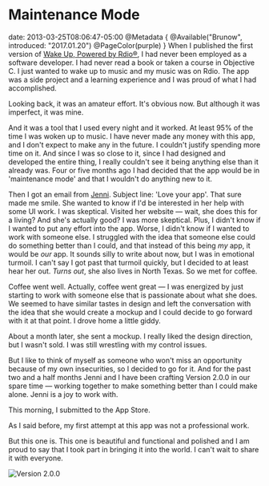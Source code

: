 # Maintenance Mode
date: 2013-03-25T08:06:47-05:00
@Metadata {
  @Available("Brunow", introduced: "2017.01.20")
  @PageColor(purple)
}
When I published the first version of [Wake Up, Powered by Rdio®][linkWakeUp], I had never been employed as a software developer. I had never read a book or taken a course in Objective C. I just wanted to wake up to music and my music was on Rdio. The app was a side project and a learning experience and I was proud of what I had accomplished.

Looking back, it was an amateur effort. It's obvious now. But although it was imperfect, it was mine.

And it was a tool that I used every night and it worked. At least 95% of the time I was woken up to music. I have never made any money with this app, and I don't expect to make any in the future. I couldn't justify spending more time on it. And since I was so close to it, since I had designed and developed the entire thing, I really couldn't see it being anything else than it already was. Four or five months ago I had decided that the app would be in 'maintenance mode' and that I wouldn't do anything new to it.

Then I got an email from [Jenni][linkJenni]. Subject line: 'Love your app'. That sure made me smile. She wanted to know if I'd be interested in her help with some UI work. I was skeptical. Visited her website &mdash; wait, she does this for a living? And she's actually good? I was more skeptical. Plus, I didn't know if I wanted to put any effort into the app. Worse, I didn't know if I wanted to work with someone else. I struggled with the idea that someone else could do something better than I could, and that instead of this being _my_ app, it would be _our_ app. It sounds silly to write about now, but I was in emotional turmoil. I can't say I got past that turmoil quickly, but I decided to at least hear her out. _Turns out_, she also lives in North Texas. So we met for coffee.

Coffee went well. Actually, coffee went great &mdash; I was energized by just starting to work with someone else that is passionate about what she does. We seemed to have similar tastes in design and left the conversation with the idea that she would create a mockup and I could decide to go forward with it at that point. I drove home a little giddy.

About a month later, she sent a mockup. I really liked the design direction, but I wasn't sold. I was still wrestling with my control issues.

But I like to think of myself as someone who won't miss an opportunity because of my own insecurities, so I decided to go for it. And for the past two and a half months Jenni and I have been crafting Version 2.0.0 in our spare time &mdash; working together to make something better than I could make alone. Jenni is a joy to work with.

This morning, I submitted to the App Store.

As I said before, my first attempt at this app was not a professional work.

But this one is. This one is beautiful and functional and polished and I am proud to say that I took part in bringing it into the world. I can't wait to share it with everyone.

<img src='/media/2013/03/version2.png' alt='Version 2.0.0' />


[linkWakeUp]: <https://itunes.apple.com/us/app/wake-up-powered-by-rdio/id516717111?mt=8&uo=4&at=11l6Tt>
[linkJenni]: <http://thoughtbrain.com>
